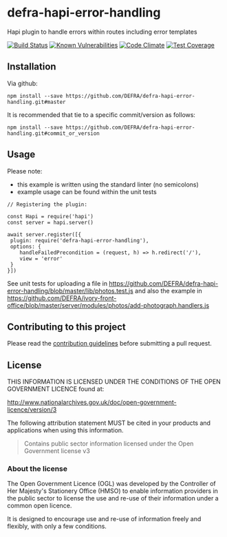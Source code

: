 # defra-hapi-error-handling
Hapi plugin to handle errors within routes including error templates

[![Build Status](https://travis-ci.com/DEFRA/defra-hapi-error-handling.svg?branch=master)](https://travis-ci.com/DEFRA/defra-hapi-error-handling)
[![Known Vulnerabilities](https://snyk.io/test/github/defra/defra-hapi-error-handling/badge.svg)](https://snyk.io/test/github/defra/defra-hapi-error-handling)
[![Code Climate](https://codeclimate.com/github/DEFRA/defra-hapi-error-handling/badges/gpa.svg)](https://codeclimate.com/github/DEFRA/defra-hapi-error-handling)
[![Test Coverage](https://codeclimate.com/github/DEFRA/defra-hapi-error-handling/badges/coverage.svg)](https://codeclimate.com/github/DEFRA/defra-hapi-error-handling/coverage)

## Installation

Via github:
```
npm install --save https://github.com/DEFRA/defra-hapi-error-handling.git#master
```

It is recommended that tie to a specific commit/version as follows:
```
npm install --save https://github.com/DEFRA/defra-hapi-error-handling.git#commit_or_version
```
## Usage
Please note:
 - this example is written using the standard linter (no semicolons)
 - example usage can be found within the unit tests 
```
// Registering the plugin:

const Hapi = require('hapi')
const server = hapi.server()

await server.register([{
 plugin: require('defra-hapi-error-handling'),
 options: {
    handleFailedPrecondition = (request, h) => h.redirect('/'),
    view = 'error'
 }
}])

```
See unit tests for uploading a file in  <https://github.com/DEFRA/defra-hapi-error-handling/blob/master/lib/photos.test.js> and also the example in <https://github.com/DEFRA/ivory-front-office/blob/master/server/modules/photos/add-photograph.handlers.js>

## Contributing to this project

Please read the [contribution guidelines](/CONTRIBUTING.md) before submitting a pull request.

## License

THIS INFORMATION IS LICENSED UNDER THE CONDITIONS OF THE OPEN GOVERNMENT LICENCE found at:

<http://www.nationalarchives.gov.uk/doc/open-government-licence/version/3>

The following attribution statement MUST be cited in your products and applications when using this information.

>Contains public sector information licensed under the Open Government license v3

### About the license

The Open Government Licence (OGL) was developed by the Controller of Her Majesty's Stationery Office (HMSO) to enable information providers in the public sector to license the use and re-use of their information under a common open licence.

It is designed to encourage use and re-use of information freely and flexibly, with only a few conditions.

